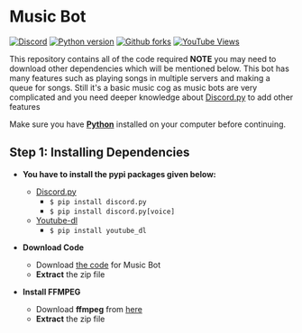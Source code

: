 # Music Bot


[![Discord](https://img.shields.io/discord/735831202799419454?label=DISCORD&logo=discord&style=for-the-badge)](https://discord.gg/dVNfdXe)
[![Python version](https://img.shields.io/badge/Python-3.8-blue?style=for-the-badge&logo=python)](https://python.org)
[![Github forks](https://img.shields.io/github/forks/MrArkon/MusicBotInDiscordpy?label=GITHUB%20FORKS&logo=github&style=for-the-badge)](https://github.com/MrArkon/MusicBotinDiscordpy)
[![YouTube Views](https://img.shields.io/youtube/views/YITQFH7dFak?color=red&label=Youtube%20Video%20views&logo=youtube&logoColor=red&style=for-the-badge)](https://youtu.be/YITQFH7dFak)

This repository contains all of the code required **NOTE** you may need to download other dependencies which will be mentioned below. This bot has many features such as playing songs in multiple servers and making a queue for songs. Still it's a basic music cog as music bots are very complicated and you need deeper knowledge about [Discord.py](https://pypi.org/project/discord.py/) to add other features


Make sure you have [**Python**](https://python.org) installed on your computer before continuing.

## Step 1: Installing Dependencies


* **You have to install the pypi packages given below:**
    * [Discord.py](https://pypi.org/project/discord.py/)
        * `$ pip install discord.py`
        * `$ pip install discord.py[voice]`
    * [Youtube-dl](https://pypi.org/project/youtube_dl/)
        * `$ pip install youtube_dl`
    
* **Download Code**
    * Download [the code](https://github.com/MrArkon/MusicBotinDiscordpy) for Music Bot
    * **Extract** the zip file

* **Install FFMPEG**
   * Download **ffmpeg** from [here](https://www.gyan.dev/ffmpeg/builds/ffmpeg-release-essentials.zip)
   * **Extract** the zip file 
   




